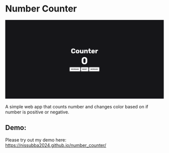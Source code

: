 # Number Counter

![screenshot of number counter](./images/number_counter.png)

A simple web app that counts number and changes color based on if number is positive or negative.

## Demo:
Please try out my demo here: https://nissubba2024.github.io/number_counter/


